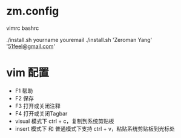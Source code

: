 # zm.config
vimrc bashrc 

./install.sh yourname youremail
./install.sh 'Zeroman Yang' '51feel@gmail.com'

# vim 配置 

- F1 帮助
- F2 保存
- F3 打开或关闭注释
- F4 打开或关闭Tagbar
- visual 模式下 ctrl + c，复制到系统剪贴板
- insert 模式下 和 普通模式下支持 ctrl + v，粘贴系统剪贴板到光标处
